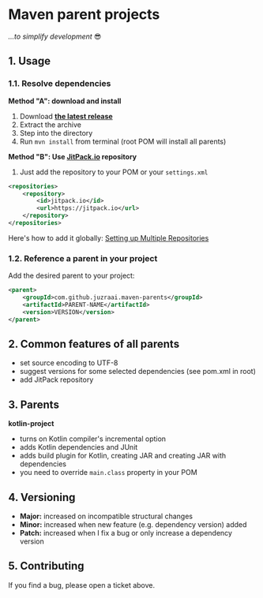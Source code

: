 # Maven parent projects

*...to simplify development* 😎



## 1. Usage

### 1.1. Resolve dependencies

**Method "A": download and install**

1. Download **[the latest release](https://github.com/juzraai/maven-parents/releases/latest)**
2. Extract the archive
3. Step into the directory
4. Run `mvn install` from terminal (root POM will install all parents)

**Method "B": Use [JitPack.io](https://jitpack.io/#juzraai/maven-parents) repository**

1. Just add the repository to your POM or your `settings.xml`

```xml
<repositories>
	<repository>
		<id>jitpack.io</id>
		<url>https://jitpack.io</url>
	</repository>
</repositories>
```

Here's how to add it globally: [Setting up Multiple Repositories](https://maven.apache.org/guides/mini/guide-multiple-repositories.html)


### 1.2. Reference a parent in your project

Add the desired parent to your project:

```xml
<parent>
	<groupId>com.github.juzraai.maven-parents</groupId>
	<artifactId>PARENT-NAME</artifactId>
	<version>VERSION</version>
</parent>
```



## 2. Common features of all parents

* set source encoding to UTF-8
* suggest versions for some selected dependencies (see pom.xml in root)
* add JitPack repository



## 3. Parents

**kotlin-project**

* turns on Kotlin compiler's incremental option
* adds Kotlin dependencies and JUnit
* adds build plugin for Kotlin, creating JAR and creating JAR with dependencies
* you need to override `main.class` property in your POM



## 4. Versioning

* **Major:** increased on incompatible structural changes
* **Minor:** increased when new feature (e.g. dependency version) added
* **Patch:** increased when I fix a bug or only increase a dependency version



## 5. Contributing

If you find a bug, please open a ticket above.